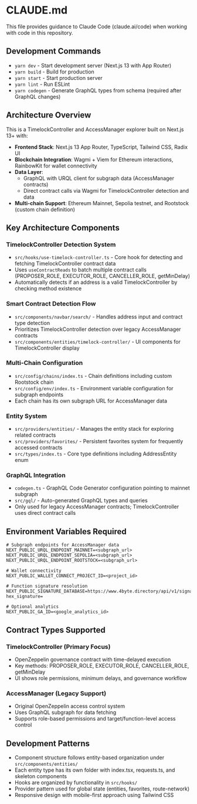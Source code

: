 # CLAUDE.md

This file provides guidance to Claude Code (claude.ai/code) when working with code in this repository.

## Development Commands

- `yarn dev` - Start development server (Next.js 13 with App Router)
- `yarn build` - Build for production 
- `yarn start` - Start production server
- `yarn lint` - Run ESLint
- `yarn codegen` - Generate GraphQL types from schema (required after GraphQL changes)

## Architecture Overview

This is a TimelockController and AccessManager explorer built on Next.js 13+ with:

- **Frontend Stack**: Next.js 13 App Router, TypeScript, Tailwind CSS, Radix UI
- **Blockchain Integration**: Wagmi + Viem for Ethereum interactions, RainbowKit for wallet connectivity
- **Data Layer**: 
  - GraphQL with URQL client for subgraph data (AccessManager contracts)
  - Direct contract calls via Wagmi for TimelockController detection and data
- **Multi-chain Support**: Ethereum Mainnet, Sepolia testnet, and Rootstock (custom chain definition)

## Key Architecture Components

### TimelockController Detection System
- `src/hooks/use-timelock-controller.ts` - Core hook for detecting and fetching TimelockController contract data
- Uses `useContractReads` to batch multiple contract calls (PROPOSER_ROLE, EXECUTOR_ROLE, CANCELLER_ROLE, getMinDelay)
- Automatically detects if an address is a valid TimelockController by checking method existence

### Smart Contract Detection Flow
- `src/components/navbar/search/` - Handles address input and contract type detection
- Prioritizes TimelockController detection over legacy AccessManager contracts
- `src/components/entities/timelock-controller/` - UI components for TimelockController display

### Multi-Chain Configuration
- `src/config/chains/index.ts` - Chain definitions including custom Rootstock chain
- `src/config/env/index.ts` - Environment variable configuration for subgraph endpoints
- Each chain has its own subgraph URL for AccessManager data

### Entity System
- `src/providers/entities/` - Manages the entity stack for exploring related contracts
- `src/providers/favorites/` - Persistent favorites system for frequently accessed contracts
- `src/types/index.ts` - Core type definitions including AddressEntity enum

### GraphQL Integration
- `codegen.ts` - GraphQL Code Generator configuration pointing to mainnet subgraph
- `src/gql/` - Auto-generated GraphQL types and queries
- Only used for legacy AccessManager contracts; TimelockController uses direct contract calls

## Environment Variables Required

```env
# Subgraph endpoints for AccessManager data
NEXT_PUBLIC_URQL_ENDPOINT_MAINNET=<subgraph_url>
NEXT_PUBLIC_URQL_ENDPOINT_SEPOLIA=<subgraph_url>
NEXT_PUBLIC_URQL_ENDPOINT_ROOTSTOCK=<subgraph_url>

# Wallet connectivity
NEXT_PUBLIC_WALLET_CONNECT_PROJECT_ID=<project_id>

# Function signature resolution
NEXT_PUBLIC_SIGNATURE_DATABASE=https://www.4byte.directory/api/v1/signatures/?hex_signature=

# Optional analytics
NEXT_PUBLIC_GA_ID=<google_analytics_id>
```

## Contract Types Supported

### TimelockController (Primary Focus)
- OpenZeppelin governance contract with time-delayed execution
- Key methods: PROPOSER_ROLE, EXECUTOR_ROLE, CANCELLER_ROLE, getMinDelay
- UI shows role permissions, minimum delays, and governance workflow

### AccessManager (Legacy Support)
- Original OpenZeppelin access control system
- Uses GraphQL subgraph for data fetching
- Supports role-based permissions and target/function-level access control

## Development Patterns

- Component structure follows entity-based organization under `src/components/entities/`
- Each entity type has its own folder with index.tsx, requests.ts, and skeleton components
- Hooks are organized by functionality in `src/hooks/`
- Provider pattern used for global state (entities, favorites, route-network)
- Responsive design with mobile-first approach using Tailwind CSS